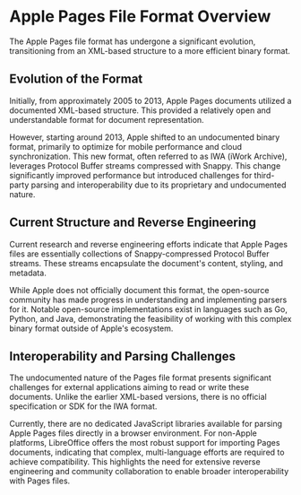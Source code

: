 # Apple Pages File Format Overview

The Apple Pages file format has undergone a significant evolution, transitioning from an XML-based structure to a more efficient binary format.

## Evolution of the Format

Initially, from approximately 2005 to 2013, Apple Pages documents utilized a documented XML-based structure. This provided a relatively open and understandable format for document representation.

However, starting around 2013, Apple shifted to an undocumented binary format, primarily to optimize for mobile performance and cloud synchronization. This new format, often referred to as IWA (iWork Archive), leverages Protocol Buffer streams compressed with Snappy. This change significantly improved performance but introduced challenges for third-party parsing and interoperability due to its proprietary and undocumented nature.

## Current Structure and Reverse Engineering

Current research and reverse engineering efforts indicate that Apple Pages files are essentially collections of Snappy-compressed Protocol Buffer streams. These streams encapsulate the document's content, styling, and metadata.

While Apple does not officially document this format, the open-source community has made progress in understanding and implementing parsers for it. Notable open-source implementations exist in languages such as Go, Python, and Java, demonstrating the feasibility of working with this complex binary format outside of Apple's ecosystem.

## Interoperability and Parsing Challenges

The undocumented nature of the Pages file format presents significant challenges for external applications aiming to read or write these documents. Unlike the earlier XML-based versions, there is no official specification or SDK for the IWA format.

Currently, there are no dedicated JavaScript libraries available for parsing Apple Pages files directly in a browser environment. For non-Apple platforms, LibreOffice offers the most robust support for importing Pages documents, indicating that complex, multi-language efforts are required to achieve compatibility. This highlights the need for extensive reverse engineering and community collaboration to enable broader interoperability with Pages files.

